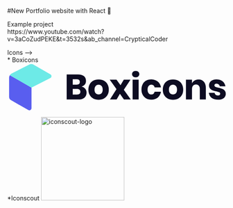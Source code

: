 #New Portfolio website with React 
<g-emoji class="g-emoji" alias="rocket" fallback-src="https://github.githubassets.com/images/icons/emoji/unicode/1f680.png">🚀</g-emoji>
  
 <p>
   Example project <br>
   https://www.youtube.com/watch?v=3aCoZudPEKE&t=3532s&ab_channel=CrypticalCoder
 </p>

<p>
Icons --> <br>
  * Boxicons 
<svg version="1.1" id="Layer_1" xmlns="http://www.w3.org/2000/svg" x="0px" y="0px" viewBox="0 0 397.2 86"><g><path class="Navigation_logo_text__RGWu_" fill="#0D0C22" d="M141.8,45.9c1.6,2,2.4,4.3,2.4,7c0,3.9-1.3,6.9-3.9,9.1c-2.6,2.2-6.3,3.3-11.1,3.3H108V19.9h20.6 c4.6,0,8.2,1,10.7,3c2.5,2,3.8,4.9,3.8,8.6c0,2.7-0.7,5-2.2,6.8c-1.5,1.8-3.4,3-5.7,3.6C138,42.5,140.2,43.9,141.8,45.9z M119,38.4 h7.2c3.8,0,5.7-1.6,5.7-4.9c0-3.3-1.9-4.9-5.8-4.9H119L119,38.4L119,38.4z M132.9,51.3c0-1.6-0.5-2.9-1.6-3.8 c-1.1-0.9-2.6-1.4-4.6-1.4H119v10.2h7.8C130.9,56.3,132.9,54.7,132.9,51.3z"></path><path class="Navigation_logo_text__RGWu_" fill="#0D0C22" d="M175.6,31.2c2.8,1.5,5,3.6,6.6,6.4c1.6,2.8,2.4,6,2.4,9.8c0,3.7-0.8,7-2.4,9.8s-3.8,4.9-6.6,6.4 c-2.8,1.5-6,2.2-9.5,2.2s-6.7-0.7-9.6-2.2c-2.8-1.5-5-3.6-6.6-6.4c-1.6-2.8-2.4-6-2.4-9.8c0-3.7,0.8-7,2.4-9.8 c1.6-2.8,3.8-4.9,6.6-6.4c2.8-1.5,6-2.2,9.6-2.2S172.8,29.7,175.6,31.2z M160.8,40.8c-1.4,1.5-2.2,3.7-2.2,6.6 c0,2.9,0.7,5.1,2.2,6.5c1.4,1.5,3.2,2.2,5.3,2.2s3.9-0.7,5.3-2.2c1.4-1.5,2.1-3.7,2.1-6.5c0-2.9-0.7-5.1-2.1-6.6 c-1.4-1.5-3.2-2.3-5.3-2.3C164,38.5,162.2,39.2,160.8,40.8z"></path><path class="Navigation_logo_text__RGWu_" fill="#0D0C22" d="M212.1,65.3L204.8,55l-6,10.2h-12.1l11.9-18.7l-12.3-17.1h12.3l7.3,10.1l6-10.1h12.1l-12.1,18.2l12.6,17.6 L212.1,65.3L212.1,65.3z"></path><path class="Navigation_logo_text__RGWu_" fill="#0D0C22" d="M228.7,15.2c1.2-1.1,2.8-1.6,4.8-1.6s3.6,0.5,4.8,1.6s1.8,2.5,1.8,4.1c0,1.6-0.6,3-1.8,4.1 c-1.2,1.1-2.8,1.6-4.8,1.6s-3.6-0.5-4.8-1.6c-1.2-1.1-1.8-2.4-1.8-4.1C226.9,17.7,227.5,16.3,228.7,15.2z M238.9,29.4v35.8h-11 V29.4H238.9z"></path><path class="Navigation_logo_text__RGWu_" fill="#0D0C22" d="M273.6,32.8c3.1,2.5,5.1,6,5.9,10.5h-11.6c-0.3-1.5-1.1-2.7-2.1-3.6c-1.1-0.9-2.4-1.3-4-1.3 c-1.9,0-3.5,0.8-4.8,2.3c-1.2,1.5-1.9,3.7-1.9,6.6s0.6,5.1,1.9,6.6c1.2,1.5,2.8,2.3,4.8,2.3c1.6,0,3-0.4,4-1.3 c1.1-0.9,1.8-2.1,2.1-3.6h11.6c-0.8,4.5-2.8,8-5.9,10.5c-3.1,2.5-7,3.8-11.6,3.8c-3.5,0-6.6-0.7-9.3-2.2c-2.7-1.5-4.8-3.6-6.4-6.4 c-1.5-2.8-2.3-6-2.3-9.8c0-3.8,0.8-7,2.3-9.8c1.5-2.8,3.6-4.9,6.4-6.4c2.7-1.5,5.9-2.2,9.4-2.2C266.6,29,270.5,30.3,273.6,32.8z"></path><path class="Navigation_logo_text__RGWu_" fill="#0D0C22" d="M310.9,31.2c2.8,1.5,5,3.6,6.6,6.4c1.6,2.8,2.4,6,2.4,9.8c0,3.7-0.8,7-2.4,9.8c-1.6,2.8-3.8,4.9-6.6,6.4 s-6,2.2-9.5,2.2s-6.7-0.7-9.6-2.2c-2.8-1.5-5-3.6-6.6-6.4c-1.6-2.8-2.4-6-2.4-9.8c0-3.7,0.8-7,2.4-9.8c1.6-2.8,3.8-4.9,6.6-6.4 c2.8-1.5,6-2.2,9.6-2.2C304.9,29,308.1,29.7,310.9,31.2z M296,40.8c-1.4,1.5-2.1,3.7-2.1,6.6c0,2.9,0.7,5.1,2.1,6.5 s3.2,2.2,5.3,2.2c2.1,0,3.9-0.7,5.3-2.2s2.1-3.7,2.1-6.5c0-2.9-0.7-5.1-2.1-6.6c-1.4-1.5-3.2-2.3-5.3-2.3 C299.2,38.5,297.5,39.2,296,40.8z"></path><path class="Navigation_logo_text__RGWu_" fill="#0D0C22" d="M357.5,33.2c2.4,2.7,3.6,6.5,3.6,11.3v20.8h-11V45.7c0-2.4-0.6-4.3-1.9-5.6c-1.3-1.3-2.9-2-5-2 c-2.2,0-4,0.7-5.3,2.1c-1.3,1.4-2,3.4-2,6v19h-11V29.4h11V36c1-2.1,2.6-3.8,4.6-5.1c2-1.2,4.4-1.9,7.2-1.9 C351.8,29,355.1,30.4,357.5,33.2z"></path><path class="Navigation_logo_text__RGWu_" fill="#0D0C22" d="M391.6,32.4c2.7,2.3,4.4,5.3,5.1,9h-10.3c-0.3-1.5-1-2.6-2-3.4c-1-0.8-2.4-1.3-3.9-1.3c-1.2,0-2.2,0.3-2.8,0.8 c-0.6,0.5-1,1.3-1,2.3c0,1.1,0.6,1.9,1.8,2.5c1.2,0.6,3,1.1,5.6,1.7c2.7,0.6,5,1.3,6.7,2c1.8,0.7,3.3,1.7,4.6,3.2 c1.3,1.5,1.9,3.5,1.9,6c0,2.1-0.6,3.9-1.7,5.5c-1.1,1.6-2.7,2.8-4.8,3.7c-2.1,0.9-4.6,1.3-7.4,1.3c-4.8,0-8.7-1.1-11.6-3.2 c-2.9-2.1-4.7-5.2-5.3-9.2H377c0.2,1.5,0.8,2.7,2,3.5c1.1,0.8,2.6,1.2,4.4,1.2c1.2,0,2.2-0.3,2.8-0.9s1-1.3,1-2.3 c0-1.2-0.6-2.1-1.8-2.7c-1.2-0.5-3.1-1.1-5.7-1.7c-2.7-0.6-4.8-1.2-6.5-1.8c-1.7-0.6-3.2-1.7-4.4-3.1c-1.2-1.4-1.9-3.4-1.9-5.9 c0-3.2,1.2-5.8,3.7-7.8s5.9-3,10.3-3C385.3,29,388.9,30.1,391.6,32.4z"></path></g><path class="Navigation_logo_primary__St47_" fill="#595EEF" d="M4.7,21.2c-0.9,1.4-1.4,3-1.4,4.6l0,34.8c0,2.4,1.3,4.7,3.4,5.9l31.5,17.9c2.6,1.5,5.8-0.4,5.8-3.4V43.7l0,0 L4.7,21.2z"></path><path class="Navigation_logo_secondary__THTwH" fill="#6DEAE7" d="M44,43.7l34.2-17.2c2.8-1.4,2.9-5.3,0.2-6.8L47.1,1.8c-2-1.1-4.4-1.2-6.4-0.2L8.1,18.1 c-1.4,0.7-2.6,1.8-3.5,3.1L44,43.7z"></path></svg> <br>

  *Iconscout <img src="https://cdna.iconscout.com/img/iconscout-logo.color.e58b57b.svg" alt="iconscout-logo" width="192">

</p>



